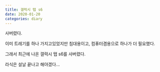 ```yaml
---
title: 갤럭시 탭 s6
date: 2020-01-20
categories: diary
---
```

사버렸다.

이미 트레기를 하나 가지고있었지만 침대용이고, 컴퓨터겸용으로 하나가 더 필요했다.

그래서 최근에 나온 갤럭시 탭 s6를 사버렸다.

라식은 설날 끝나고 해야겠다...
